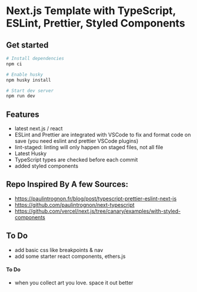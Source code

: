 # Next.js Template with TypeScript, ESLint, Prettier, Styled Components

## Get started

```sh
# Install dependencies
npm ci

# Enable husky
npm husky install

# Start dev server
npm run dev
```

## Features

- latest next.js / react
- ESLint and Prettier are integrated with VSCode to fix and format code on save (you need eslint and prettier VSCode plugins)
- lint-staged: linting will only happen on staged files, not all file
- Latest Husky
- TypeScript types are checked before each commit
- added styled components

## Repo Inspired By A few Sources:

- https://paulintrognon.fr/blog/post/typescript-prettier-eslint-next-js
- https://github.com/paulintrognon/next-typescript
- https://github.com/vercel/next.js/tree/canary/examples/with-styled-components

## To Do

- add basic css like breakpoints & nav
- add some starter react components, ethers.js

#### To Do

- when you collect art you love. space it out better
